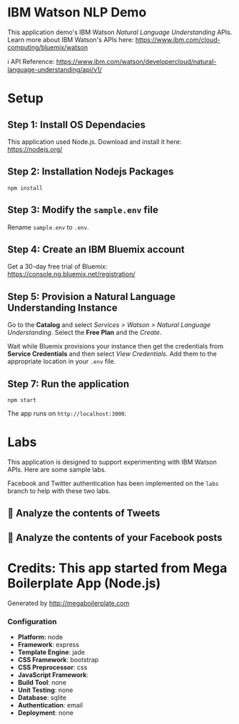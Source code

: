 # IBM Watson NLP Demo
This application demo's IBM Watson *Natural Language Understanding* APIs. Learn more about IBM Watson's APIs here: https://www.ibm.com/cloud-computing/bluemix/watson

:information_source: API Reference: https://www.ibm.com/watson/developercloud/natural-language-understanding/api/v1/

# Setup

## Step 1: Install OS Dependacies
This application used Node.js. Download and install it here: https://nodejs.org/

## Step 2: Installation Nodejs Packages
```
npm install
```

## Step 3: Modify the `sample.env` file
Rename `sample.env` to `.env`.

## Step 4: Create an IBM Bluemix account
Get a 30-day free trial of Bluemix: https://console.ng.bluemix.net/registration/

## Step 5: Provision a Natural Language Understanding Instance
Go to the **Catalog** and select *Services > Watson > Natural Language Understanding*. Select the **Free Plan** and the *Create*.

Wait while Bluemix provisions your instance then get the credentials from **Service Credentials** and then select *View Credentials*. Add them to the appropriate location in your `.env` file.

## Step 7: Run the application
```
npm start
```

The app runs on `http://localhost:3000`.

# Labs

This application is designed to support experimenting with IBM Watson APIs. Here are some sample labs.

Facebook and Twitter authentication has been implemented on the `labs` branch to help with these two labs.

## :microscope: Analyze the contents of Tweets
## :microscope: Analyze the contents of your Facebook posts


# Credits: This app started from Mega Boilerplate App (Node.js)

Generated by http://megaboilerplate.com

### Configuration
- **Platform:** node
- **Framework**: express
- **Template Engine**: jade
- **CSS Framework**: bootstrap
- **CSS Preprocessor**: css
- **JavaScript Framework**:
- **Build Tool**: none
- **Unit Testing**: none
- **Database**: sqlite
- **Authentication**: email
- **Deployment**: none
